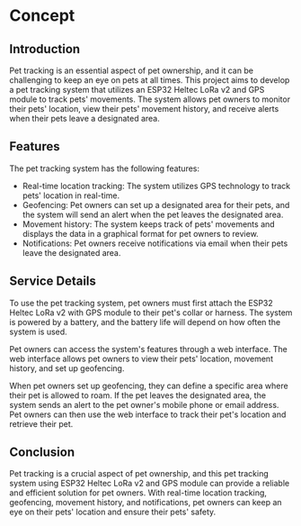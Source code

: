 # Concept 

## Introduction 
Pet tracking is an essential aspect of pet ownership, and it can be challenging to keep an eye on pets at all times. This project aims to develop a pet tracking system that utilizes an ESP32 Heltec LoRa v2 and GPS module to track pets' movements. The system allows pet owners to monitor their pets' location, view their pets' movement history, and receive alerts when their pets leave a designated area.



## Features
The pet tracking system has the following features:
- Real-time location tracking: The system utilizes GPS technology to track pets' location in real-time.
- Geofencing: Pet owners can set up a designated area for their pets, and the system will send an alert when the pet leaves the designated area.
- Movement history: The system keeps track of pets' movements and displays the data in a graphical format for pet owners to review.
- Notifications: Pet owners receive notifications via email when their pets leave the designated area.

## Service Details
To use the pet tracking system, pet owners must first attach the ESP32 Heltec LoRa v2 with GPS module to their pet's collar or harness. The system is powered by a battery, and the battery life will depend on how often the system is used.

Pet owners can access the system's features through a web interface. The web interface allows pet owners to view their pets' location, movement history, and set up geofencing.

When pet owners set up geofencing, they can define a specific area where their pet is allowed to roam. If the pet leaves the designated area, the system sends an alert to the pet owner's mobile phone or email address. Pet owners can then use the web interface to track their pet's location and retrieve their pet.

## Conclusion
Pet tracking is a crucial aspect of pet ownership, and this pet tracking system using ESP32 Heltec LoRa v2 and GPS module can provide a reliable and efficient solution for pet owners. With real-time location tracking, geofencing, movement history, and notifications, pet owners can keep an eye on their pets' location and ensure their pets' safety.
